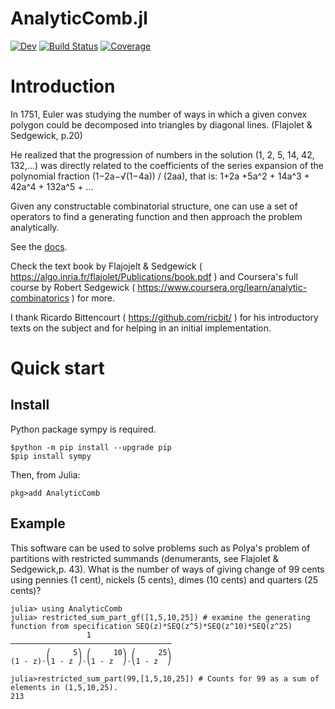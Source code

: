# AnalyticComb.jl

[![Dev](https://img.shields.io/badge/docs-dev-blue.svg)](https://fargolo.github.io/AnalyticComb.jl/dev/)
[![Build Status](https://github.com/fargolo/AnalyticComb.jl/actions/workflows/CI.yml/badge.svg?branch=main)](https://github.com/fargolo/AnalyticComb.jl/actions/workflows/CI.yml?query=branch%3Amain)
[![Coverage](https://codecov.io/gh/fargolo/AnalyticComb.jl/branch/main/graph/badge.svg)](https://codecov.io/gh/fargolo/AnalyticComb.jl)


# Introduction  

In 1751, Euler was studying the number of ways in which a given convex polygon could be decomposed into triangles by diagonal lines. (Flajolet & Sedgewick, p.20)

He realized that the progression of numbers in the solution (1, 2, 5, 14, 42, 132,...) was directly related to the coefficients of the series expansion of the polynomial fraction (1−2a−√(1−4a)) / (2aa), that is:
1+2a +5a^2 + 14a^3 + 42a^4 + 132a^5 + ...

Given any constructable combinatorial structure, one can use a set of operators to find a generating function and then approach the problem analytically.

See the [docs](https://fargolo.github.io/AnalyticComb.jl/dev/).

Check the text book by Flajojelt & Sedgewick ( https://algo.inria.fr/flajolet/Publications/book.pdf ) and Coursera's full course by Robert Sedgewick ( https://www.coursera.org/learn/analytic-combinatorics ) for more.  

I thank Ricardo Bittencourt ( https://github.com/ricbit/ ) for his introductory texts on the subject and for helping in an initial implementation.

# Quick start  

## Install

Python package sympy is required. 

```
$python -m pip install --upgrade pip
$pip install sympy
```

Then, from Julia:  
```
pkg>add AnalyticComb
```

## Example

This software can be used to solve problems such as Polya's problem of partitions with restricted summands (denumerants, see Flajolet & Sedgewick,p. 43). What is the number of ways of giving change of 99 cents using pennies (1 cent), nickels (5 cents), dimes (10 cents) and quarters (25 cents)?

```
julia> using AnalyticComb
julia> restricted_sum_part_gf([1,5,10,25]) # examine the generating function from specification SEQ(z)*SEQ(z^5)*SEQ(z^10)*SEQ(z^25)
                 1                  
────────────────────────────────────
        ⎛     5⎞ ⎛     10⎞ ⎛     25⎞
(1 - z)⋅⎝1 - z ⎠⋅⎝1 - z  ⎠⋅⎝1 - z  ⎠

julia>restricted_sum_part(99,[1,5,10,25]) # Counts for 99 as a sum of elements in (1,5,10,25).
213
```
